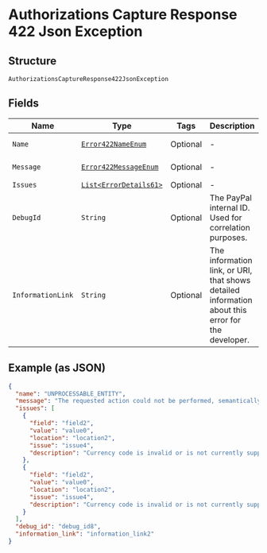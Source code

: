 
# Authorizations Capture Response 422 Json Exception

## Structure

`AuthorizationsCaptureResponse422JsonException`

## Fields

| Name | Type | Tags | Description | Getter | Setter |
|  --- | --- | --- | --- | --- | --- |
| `Name` | [`Error422NameEnum`](../../doc/models/error-422-name-enum.md) | Optional | - | Error422NameEnum getName() | setName(Error422NameEnum name) |
| `Message` | [`Error422MessageEnum`](../../doc/models/error-422-message-enum.md) | Optional | - | Error422MessageEnum getMessageField() | setMessageField(Error422MessageEnum messageField) |
| `Issues` | [`List<ErrorDetails61>`](../../doc/models/error-details-61.md) | Optional | - | List<ErrorDetails61> getIssues() | setIssues(List<ErrorDetails61> issues) |
| `DebugId` | `String` | Optional | The PayPal internal ID. Used for correlation purposes. | String getDebugId() | setDebugId(String debugId) |
| `InformationLink` | `String` | Optional | The information link, or URI, that shows detailed information about this error for the developer. | String getInformationLink() | setInformationLink(String informationLink) |

## Example (as JSON)

```json
{
  "name": "UNPROCESSABLE_ENTITY",
  "message": "The requested action could not be performed, semantically incorrect, or failed business validation.",
  "issues": [
    {
      "field": "field2",
      "value": "value0",
      "location": "location2",
      "issue": "issue4",
      "description": "Currency code is invalid or is not currently supported. Please refer https://developer.paypal.com/docs/api/reference/currency-codes/ for list of supported currency codes."
    },
    {
      "field": "field2",
      "value": "value0",
      "location": "location2",
      "issue": "issue4",
      "description": "Currency code is invalid or is not currently supported. Please refer https://developer.paypal.com/docs/api/reference/currency-codes/ for list of supported currency codes."
    }
  ],
  "debug_id": "debug_id8",
  "information_link": "information_link2"
}
```

